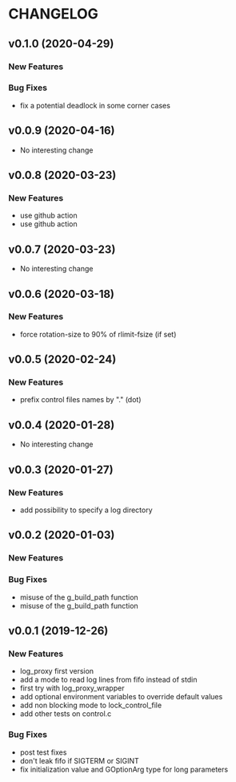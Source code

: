 # CHANGELOG



## v0.1.0 (2020-04-29)

### New Features


### Bug Fixes
- fix a potential deadlock in some corner cases





## v0.0.9 (2020-04-16)

- No interesting change


## v0.0.8 (2020-03-23)

### New Features
- use github action
- use github action






## v0.0.7 (2020-03-23)

- No interesting change


## v0.0.6 (2020-03-18)

### New Features
- force rotation-size to 90% of rlimit-fsize (if set)






## v0.0.5 (2020-02-24)

### New Features
- prefix control files names by "." (dot)






## v0.0.4 (2020-01-28)

- No interesting change


## v0.0.3 (2020-01-27)

### New Features
- add possibility to specify a log directory






## v0.0.2 (2020-01-03)

### New Features


### Bug Fixes
- misuse of the g_build_path function
- misuse of the g_build_path function





## v0.0.1 (2019-12-26)

### New Features
- log_proxy first version
- add a mode to read log lines from fifo instead of stdin
- first try with log_proxy_wrapper
- add optional environment variables to override default values
- add non blocking mode to lock_control_file
- add other tests on control.c


### Bug Fixes
- post test fixes
- don't leak fifo if SIGTERM or SIGINT
- fix initialization value and GOptionArg type for long parameters





